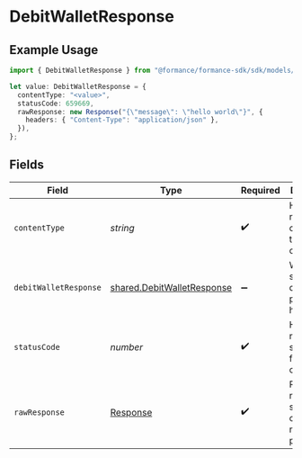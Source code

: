 # DebitWalletResponse

## Example Usage

```typescript
import { DebitWalletResponse } from "@formance/formance-sdk/sdk/models/operations";

let value: DebitWalletResponse = {
  contentType: "<value>",
  statusCode: 659669,
  rawResponse: new Response("{\"message\": \"hello world\"}", {
    headers: { "Content-Type": "application/json" },
  }),
};
```

## Fields

| Field                                                                           | Type                                                                            | Required                                                                        | Description                                                                     |
| ------------------------------------------------------------------------------- | ------------------------------------------------------------------------------- | ------------------------------------------------------------------------------- | ------------------------------------------------------------------------------- |
| `contentType`                                                                   | *string*                                                                        | :heavy_check_mark:                                                              | HTTP response content type for this operation                                   |
| `debitWalletResponse`                                                           | [shared.DebitWalletResponse](../../../sdk/models/shared/debitwalletresponse.md) | :heavy_minus_sign:                                                              | Wallet successfully debited as a pending hold                                   |
| `statusCode`                                                                    | *number*                                                                        | :heavy_check_mark:                                                              | HTTP response status code for this operation                                    |
| `rawResponse`                                                                   | [Response](https://developer.mozilla.org/en-US/docs/Web/API/Response)           | :heavy_check_mark:                                                              | Raw HTTP response; suitable for custom response parsing                         |